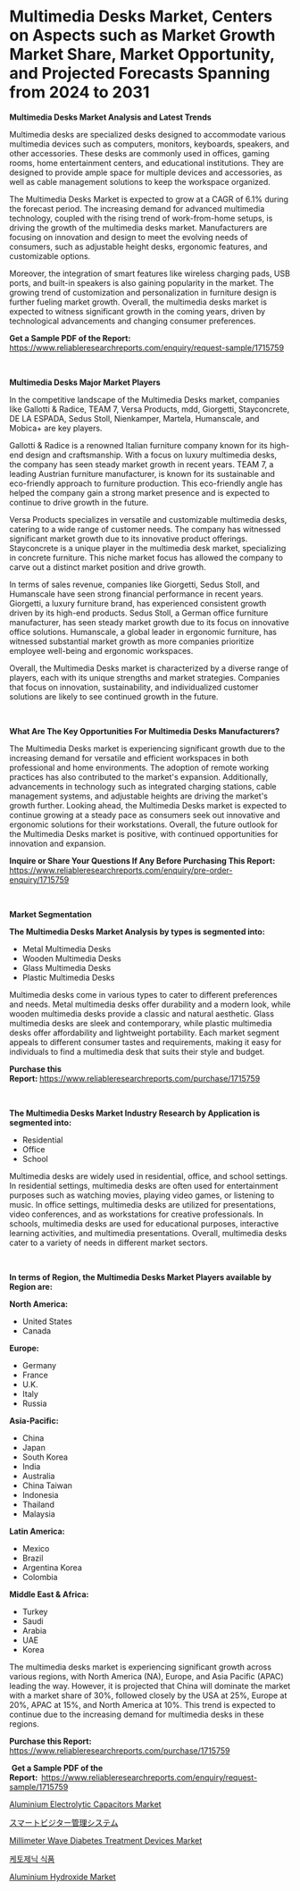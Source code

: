 <p><h1>Multimedia Desks Market, Centers on Aspects such as Market Growth Market Share, Market Opportunity, and Projected Forecasts Spanning from 2024 to 2031</h1></p><p><strong>Multimedia Desks Market Analysis and Latest Trends</strong></p>
<p><p>Multimedia desks are specialized desks designed to accommodate various multimedia devices such as computers, monitors, keyboards, speakers, and other accessories. These desks are commonly used in offices, gaming rooms, home entertainment centers, and educational institutions. They are designed to provide ample space for multiple devices and accessories, as well as cable management solutions to keep the workspace organized.</p><p>The Multimedia Desks Market is expected to grow at a CAGR of 6.1% during the forecast period. The increasing demand for advanced multimedia technology, coupled with the rising trend of work-from-home setups, is driving the growth of the multimedia desks market. Manufacturers are focusing on innovation and design to meet the evolving needs of consumers, such as adjustable height desks, ergonomic features, and customizable options.</p><p>Moreover, the integration of smart features like wireless charging pads, USB ports, and built-in speakers is also gaining popularity in the market. The growing trend of customization and personalization in furniture design is further fueling market growth. Overall, the multimedia desks market is expected to witness significant growth in the coming years, driven by technological advancements and changing consumer preferences.</p></p>
<p><strong>Get a Sample PDF of the Report:&nbsp;</strong> <a href="https://www.reliableresearchreports.com/enquiry/request-sample/1715759">https://www.reliableresearchreports.com/enquiry/request-sample/1715759</a></p>
<p>&nbsp;</p>
<p><strong>Multimedia Desks Major Market Players</strong></p>
<p><p>In the competitive landscape of the Multimedia Desks market, companies like Gallotti & Radice, TEAM 7, Versa Products, mdd, Giorgetti, Stayconcrete, DE LA ESPADA, Sedus Stoll, Nienkamper, Martela, Humanscale, and Mobica+ are key players. </p><p>Gallotti & Radice is a renowned Italian furniture company known for its high-end design and craftsmanship. With a focus on luxury multimedia desks, the company has seen steady market growth in recent years. TEAM 7, a leading Austrian furniture manufacturer, is known for its sustainable and eco-friendly approach to furniture production. This eco-friendly angle has helped the company gain a strong market presence and is expected to continue to drive growth in the future.</p><p>Versa Products specializes in versatile and customizable multimedia desks, catering to a wide range of customer needs. The company has witnessed significant market growth due to its innovative product offerings. Stayconcrete is a unique player in the multimedia desk market, specializing in concrete furniture. This niche market focus has allowed the company to carve out a distinct market position and drive growth.</p><p>In terms of sales revenue, companies like Giorgetti, Sedus Stoll, and Humanscale have seen strong financial performance in recent years. Giorgetti, a luxury furniture brand, has experienced consistent growth driven by its high-end products. Sedus Stoll, a German office furniture manufacturer, has seen steady market growth due to its focus on innovative office solutions. Humanscale, a global leader in ergonomic furniture, has witnessed substantial market growth as more companies prioritize employee well-being and ergonomic workspaces.</p><p>Overall, the Multimedia Desks market is characterized by a diverse range of players, each with its unique strengths and market strategies. Companies that focus on innovation, sustainability, and individualized customer solutions are likely to see continued growth in the future.</p></p>
<p>&nbsp;</p>
<p><strong>What Are The Key Opportunities For Multimedia Desks Manufacturers?</strong></p>
<p><p>The Multimedia Desks market is experiencing significant growth due to the increasing demand for versatile and efficient workspaces in both professional and home environments. The adoption of remote working practices has also contributed to the market's expansion. Additionally, advancements in technology such as integrated charging stations, cable management systems, and adjustable heights are driving the market's growth further. Looking ahead, the Multimedia Desks market is expected to continue growing at a steady pace as consumers seek out innovative and ergonomic solutions for their workstations. Overall, the future outlook for the Multimedia Desks market is positive, with continued opportunities for innovation and expansion.</p></p>
<p><strong>Inquire or Share Your Questions If Any Before Purchasing This Report:</strong> <a href="https://www.reliableresearchreports.com/enquiry/pre-order-enquiry/1715759">https://www.reliableresearchreports.com/enquiry/pre-order-enquiry/1715759</a></p>
<p>&nbsp;</p>
<p><strong>Market Segmentation</strong></p>
<p><strong>The Multimedia Desks Market Analysis by types is segmented into:</strong></p>
<p><ul><li>Metal Multimedia Desks</li><li>Wooden Multimedia Desks</li><li>Glass Multimedia Desks</li><li>Plastic Multimedia Desks</li></ul></p>
<p><p>Multimedia desks come in various types to cater to different preferences and needs. Metal multimedia desks offer durability and a modern look, while wooden multimedia desks provide a classic and natural aesthetic. Glass multimedia desks are sleek and contemporary, while plastic multimedia desks offer affordability and lightweight portability. Each market segment appeals to different consumer tastes and requirements, making it easy for individuals to find a multimedia desk that suits their style and budget.</p></p>
<p><strong>Purchase this Report:&nbsp;</strong><a href="https://www.reliableresearchreports.com/purchase/1715759">https://www.reliableresearchreports.com/purchase/1715759</a></p>
<p>&nbsp;</p>
<p><strong>The Multimedia Desks Market Industry Research by Application is segmented into:</strong></p>
<p><ul><li>Residential</li><li>Office</li><li>School</li></ul></p>
<p><p>Multimedia desks are widely used in residential, office, and school settings. In residential settings, multimedia desks are often used for entertainment purposes such as watching movies, playing video games, or listening to music. In office settings, multimedia desks are utilized for presentations, video conferences, and as workstations for creative professionals. In schools, multimedia desks are used for educational purposes, interactive learning activities, and multimedia presentations. Overall, multimedia desks cater to a variety of needs in different market sectors.</p></p>
<p>&nbsp;</p>
<p><strong>In terms of Region, the Multimedia Desks Market Players available by Region are:</strong></p>
<p>
    <p> <strong> North America: </strong>
        <ul>
            <li>United States</li>
            <li>Canada</li>
        </ul>
        </p> 
    <p> <strong> Europe: </strong>
        <ul>
            <li>Germany</li>
            <li>France</li>
            <li>U.K.</li>
            <li>Italy</li>
            <li>Russia</li>
        </ul>
        </p> 
    <p> <strong> Asia-Pacific: </strong>
        <ul>
            <li>China</li>
            <li>Japan</li>
            <li>South Korea</li>
            <li>India</li>
            <li>Australia</li>
            <li>China Taiwan</li>
            <li>Indonesia</li>
            <li>Thailand</li>
            <li>Malaysia</li>
        </ul>
        </p> 
    <p> <strong> Latin America: </strong>
        <ul>
            <li>Mexico</li>
            <li>Brazil</li>
            <li>Argentina Korea</li>
            <li>Colombia</li>
        </ul>
        </p> 
    <p> <strong> Middle East & Africa: </strong>
        <ul>
            <li>Turkey</li>
            <li>Saudi</li>
            <li>Arabia</li>
            <li>UAE</li>
            <li>Korea</li>
        </ul>
    </p>
    </p>
<p><p>The multimedia desks market is experiencing significant growth across various regions, with North America (NA), Europe, and Asia Pacific (APAC) leading the way. However, it is projected that China will dominate the market with a market share of 30%, followed closely by the USA at 25%, Europe at 20%, APAC at 15%, and North America at 10%. This trend is expected to continue due to the increasing demand for multimedia desks in these regions.</p></p>
<p><strong>Purchase this Report: </strong><a href="https://www.reliableresearchreports.com/purchase/1715759">https://www.reliableresearchreports.com/purchase/1715759</a></p>
<p>&nbsp;<strong>Get a Sample PDF of the Report:&nbsp;&nbsp;</strong><a href="https://www.reliableresearchreports.com/enquiry/request-sample/1715759">https://www.reliableresearchreports.com/enquiry/request-sample/1715759</a></p>
<p><strong></strong></p>
<p><p><a href="https://view.publitas.com/reportprime-1/aluminium-electrolytic-capacitors-market-analysis-and-market-size-global-industry-overview-market-segmentation-and-forecast-2024-to-2031/">Aluminium Electrolytic Capacitors Market</a></p><p><a href="https://medium.com/@kelsitorphy644/%E3%82%B9%E3%83%9E%E3%83%BC%E3%83%88%E3%83%93%E3%82%B8%E3%82%BF%E3%83%BC%E7%AE%A1%E7%90%86%E3%82%B7%E3%82%B9%E3%83%86%E3%83%A0%E5%B8%82%E5%A0%B4%E3%81%AF-%E5%B8%82%E5%A0%B4%E3%82%B7%E3%82%A7%E3%82%A2-%E5%B8%82%E5%A0%B4%E5%8B%95%E5%90%91-%E5%B8%82%E5%A0%B4%E6%88%90%E9%95%B7%E3%81%AB%E9%96%A2%E3%81%99%E3%82%8B%E6%83%85%E5%A0%B1%E3%82%92%E6%8F%90%E4%BE%9B%E3%81%97%E3%81%BE%E3%81%99-2a6135f77f2b">スマートビジター管理システム</a></p><p><a href="https://angry-finch-aaf.notion.site/Millimeter-Wave-Diabetes-Treatment-Devices-Market-Research-Report-The-Key-To-Successful-Business-St-2192468a8c59451da7887014b59fe597">Millimeter Wave Diabetes Treatment Devices Market</a></p><p><a href="https://medium.com/@frankpeters35/%EC%BC%80%ED%86%A0-%EC%A0%9C%ED%92%88-%EC%8B%9C%EC%9E%A5-%EB%8F%99%ED%96%A5-%EC%8B%9C%EC%9E%A5-%EB%8F%99%ED%96%A5-%EC%84%B1%EC%9E%A5-2024%EB%85%84%EB%B6%80%ED%84%B0-2031%EB%85%84%EA%B9%8C%EC%A7%80-%EC%98%88%EC%B8%A1%EB%9F%89-7546515fd84e">케토제닉 식품</a></p><p><a href="https://view.publitas.com/reportprime-1/aluminium-hydroxide-market-size-market-share-and-global-market-analysis-report-2024-2031/">Aluminium Hydroxide Market</a></p></p>